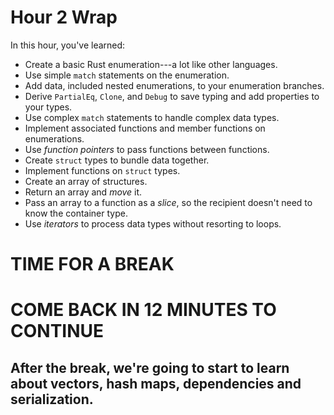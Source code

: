# Hour 2 Wrap

In this hour, you've learned:

* Create a basic Rust enumeration---a lot like other languages.
* Use simple `match` statements on the enumeration.
* Add data, included nested enumerations, to your enumeration branches.
* Derive `PartialEq`, `Clone`, and `Debug` to save typing and add properties to your types.
* Use complex `match` statements to handle complex data types.
* Implement associated functions and member functions on enumerations.
* Use *function pointers* to pass functions between functions.
* Create `struct` types to bundle data together.
* Implement functions on `struct` types.
* Create an array of structures.
* Return an array and *move* it.
* Pass an array to a function as a *slice*, so the recipient doesn't need to know the container type.
* Use *iterators* to process data types without resorting to loops.

# TIME FOR A BREAK
# COME BACK IN 12 MINUTES TO CONTINUE
## After the break, we're going to start to learn about vectors, hash maps, dependencies and serialization.